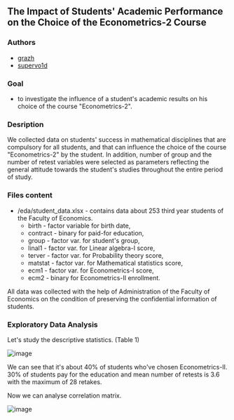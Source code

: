 ## The Impact of Students' Academic Performance on the Choice of the Econometrics-2 Course
### Authors

* [grazh](https://github.com/grazh)
* [supervo1d](https://github.com/superVo1d)

### Goal
- to investigate the influence of a student's academic results on his choice of the course "Econometrics-2".

### Desription
We collected data on students' success in mathematical disciplines that are compulsory for all students, and that can influence the choice of the course "Econometrics-2" by the student. In addition, number of group and the number of retest variables were selected as parameters reflecting the general attitude towards the student's studies throughout the entire period of study.

### Files content
* /eda/student_data.xlsx - contains data about 253 third year students of the Faculty of Economics.
  * birth - factor variable for birth date,
  * contract - binary for paid-for education,
  * group - factor var. for student's group,
  * linal1 - factor var. for Linear algebra-I score,
  * terver - factor var. for Probability theory score,
  * matstat - factor var. for Mathematical statistics score,
  * ecm1 - factor var. for Econometrics-I score,
  * ecm2 - binary for Econometrics-II enrollment.

All data was collected with the help of Administration of the Faculty of Economics on the condition of preserving the confidential information of students.

### Exploratory Data Analysis
Let's study the descriptive statistics. (Table 1)

![image](https://user-images.githubusercontent.com/55653514/111038709-7e30db00-843b-11eb-968b-76288c0af599.png)

We can see that it's about 40% of students who've chosen Econometrics-II. 30% of students pay for the education and mean number of retests is 3.6 with the maximum of 28 retakes.

Now we can analyse correlation matrix.

![image](https://user-images.githubusercontent.com/55653514/111039765-c8688b00-8440-11eb-9e5b-d8412600c8d8.png)
